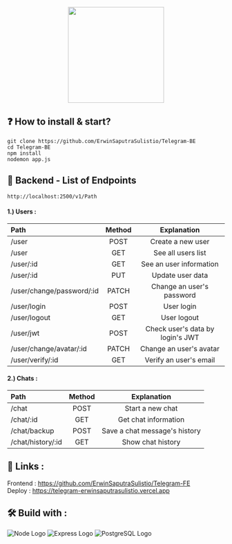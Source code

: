 <p align="center">
  <img src="https://i.pinimg.com/originals/74/e6/ec/74e6ec9d86017536f2b0367c21f38319.png" width="222">
</p>

## :question: How to install & start?   
    git clone https://github.com/ErwinSaputraSulistio/Telegram-BE
    cd Telegram-BE
    npm install
    nodemon app.js

## :page_with_curl: Backend - List of Endpoints
    http://localhost:2500/v1/Path
#### 1.) Users :
Path | Method | Explanation
:-- | :-: | :-:
/user | POST | Create a new user
/user | GET | See all users list
/user/:id | GET | See an user information
/user/:id | PUT | Update user data
/user/change/password/:id | PATCH | Change an user's password
/user/login | POST | User login
/user/logout | GET | User logout
/user/jwt | POST | Check user's data by login's JWT
/user/change/avatar/:id | PATCH | Change an user's avatar
/user/verify/:id | GET | Verify an user's email

#### 2.) Chats :
Path | Method | Explanation
:-- | :-: | :-:
/chat | POST | Start a new chat
/chat/:id | GET | Get chat information
/chat/backup | POST | Save a chat message's history
/chat/history/:id | GET | Show chat history

## :pushpin: Links :  
Frontend : https://github.com/ErwinSaputraSulistio/Telegram-FE  
Deploy : https://telegram-erwinsaputrasulistio.vercel.app  

## :hammer_and_wrench: Build with :  
![Node Logo](https://user-images.githubusercontent.com/77045083/110448204-8dd6b980-80f3-11eb-89b6-13397ed8a31e.png)
![Express Logo](https://user-images.githubusercontent.com/77045083/111209202-52118780-85fe-11eb-8dc5-9394b3f0a9e3.png)
![PostgreSQL Logo](https://user-images.githubusercontent.com/77045083/110446881-397f0a00-80f2-11eb-8c98-ebfb3d5753c0.png) 
